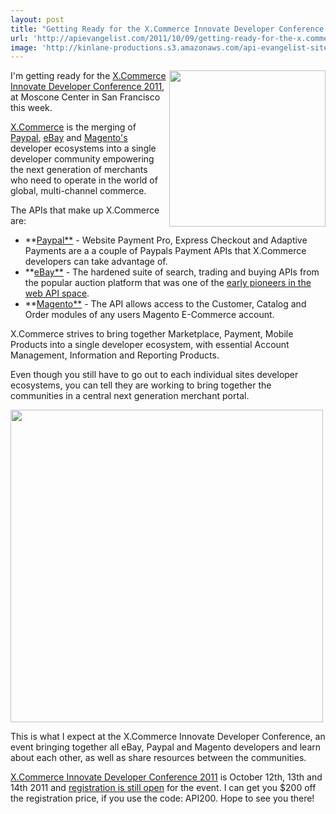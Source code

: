 ```yaml
---
layout: post
title: "Getting Ready for the X.Commerce Innovate Developer Conference in San Francisco"
url: 'http://apievangelist.com/2011/10/09/getting-ready-for-the-x.commerce-innovate-developer-conference-in-san-francisco/'
image: 'http://kinlane-productions.s3.amazonaws.com/api-evangelist-site/blog/logo_xcommerce.png'
---
```


[<img class="c1" src="http://kinlane-productions.s3.amazonaws.com/api-evangelist/xcommerce/x-commerce-innovate-developer-conference-2011.png" alt="" width="250" align="right" />][1]

I'm getting ready for the [X.Commerce Innovate Developer Conference 2011][1], at Moscone Center in San Francisco this week.

[X.Commerce][2] is the merging of [Paypal][3], [eBay][4] and [Magento's][5] developer ecosystems into a single developer community empowering the next generation of merchants who need to operate in the world of global, multi-channel commerce.

The APIs that make up X.Commerce are:

  * **[Paypal**][3] \- Website Payment Pro, Express Checkout and Adaptive Payments are a a couple of Paypals Payment APIs that X.Commerce developers can take advantage of.
  * **[eBay**][4] \- The hardened suite of search, trading and buying APIs from the popular auction platform that was one of the [early pioneers in the web API space][6].
  * **[Magento**][5] \- The API allows access to the Customer, Catalog and Order modules of any users Magento E-Commerce account.

X.Commerce strives to bring together Marketplace, Payment, Mobile Products into a single developer ecosystem, with essential Account Management, Information and Reporting Products.

Even though you still have to go out to each individual sites developer ecosystems, you can tell they are working to bring together the communities in a central next generation merchant portal.

[<img class="c2" src="http://kinlane-productions.s3.amazonaws.com/api-evangelist/xcommerce/x-commerce-powered-by-paypal-ebay-magento.png" alt="" width="500" />][1]

This is what I expect at the X.Commerce Innovate Developer Conference, an event bringing together all eBay, Paypal and Magento developers and learn about each other, as well as share resources between the communities.

[X.Commerce Innovate Developer Conference 2011][1] is October 12th, 13th and 14th 2011 and [registration is still open][7] for the event. I can get you $200 off the registration price, if you use the code: API200. Hope to see you there!

   [1]: http://www.innovate-conference.com/
   [2]: https://www.x.com/
   [3]: https://www.x.com/developers/paypal
   [4]: https://www.x.com/developers/ebay
   [5]: http://www.magentocommerce.com/
   [6]: /2011/01/26/history-of-apis-ebay/ (early pioneers of the web API space)
   [7]: https://www.innovateregistration.com/main.aspx
